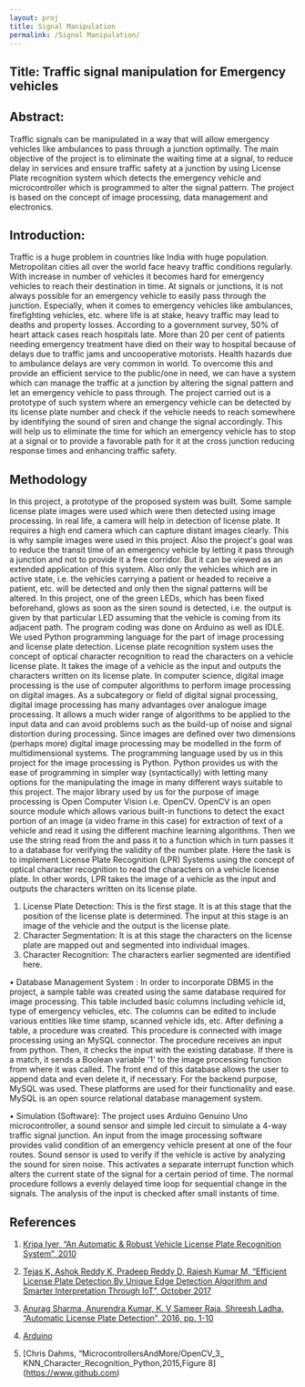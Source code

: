 ```yaml
---
layout: proj
title: Signal Manipulation
permalink: /Signal Manipulation/
---
```

## Title: Traffic signal manipulation for Emergency vehicles

## Abstract:
Traffic signals can be manipulated in a way that will allow emergency vehicles like ambulances to pass through a junction optimally. The main objective of the project is to eliminate the waiting time at a signal, to reduce delay in services and ensure traffic safety at a junction by using License Plate recognition system which detects the emergency vehicle and microcontroller which is programmed to alter the signal pattern. The project is based on the concept of image processing, data management and electronics.

## Introduction:
Traffic is a huge problem in countries like India with huge population. Metropolitan cities all over the world face heavy traffic conditions regularly. With increase in number of vehicles it becomes hard for emergency vehicles to reach their destination in time. At signals or junctions, it is not always possible for an emergency vehicle to easily pass through the junction. Especially, when it comes to emergency vehicles like ambulances, firefighting vehicles, etc. where life is at stake, heavy traffic may lead to deaths and property losses. According to a government survey, 50% of heart attack cases reach hospitals late. More than 20 per cent of patients needing emergency treatment have died on their way to hospital because of delays due to traffic jams and uncooperative motorists. Health hazards due to ambulance delays are very common in world. To overcome this and provide an efficient service to the public/one in need, we can have a system which can manage the traffic at a junction by altering the signal pattern and let an emergency vehicle to pass through. The project carried out is a prototype of such system where an emergency vehicle can be detected by its license plate number and check if the vehicle needs to reach somewhere by identifying the sound of siren and change the signal accordingly. This will help us to eliminate the time for which an emergency vehicle has to stop at a signal or to provide a favorable path for it at the cross junction reducing response times and enhancing traffic safety.

## Methodology
In this project, a prototype of the proposed system was built. Some sample license plate images were used which were then detected using image processing. In real life, a camera will help in detection of license plate. It requires a high end camera which can capture distant images clearly. This is why sample images were used in this project. Also the project's goal was to reduce the transit time of an emergency vehicle by letting it pass through a junction and not to provide it a free corridor. But it can be viewed as an extended application of this system. Also only the vehicles which are in active state, i.e. the vehicles carrying a patient or headed to receive a patient, etc. will be detected and only then the signal patterns will be altered. In this project, one of the green LEDs, which has been fixed beforehand, glows as soon as the siren sound is detected, i.e. the output is given by that particular LED assuming that the vehicle is coming from its adjacent path.
The program coding was done on Arduino as well as IDLE. We used Python programming language for the part of image processing and license plate detection.
License plate recognition system uses the concept of optical character recognition to read the characters on a vehicle license plate. It takes the image of a vehicle as the input and outputs the characters written on its license plate. In computer science, digital image processing is the use of computer algorithms to perform image processing on digital images. As a subcategory or field of digital signal processing, digital image processing has many advantages over analogue image processing. It allows a much wider range of algorithms to be applied to the input data and can avoid problems such as the build-up of noise and signal distortion during processing. Since images are defined over two dimensions (perhaps more) digital image processing may be modelled in the form of multidimensional systems. The programming language used by us in this project for the image processing is Python. Python provides us with the ease of programming in simpler way (syntactically) with letting many options for the manipulating the image in many different ways suitable to this project. The major library used by us for the purpose of image processing is Open Computer Vision i.e. OpenCV. OpenCV is an open source module which allows various built-in functions to detect the exact portion of an image (a video frame in this case) for extraction of text of a vehicle and read it using the different machine learning algorithms. Then we use the string read from the and pass it to a function which in turn passes it to a database for verifying the validity of the number plate. Here the task is to implement License Plate Recognition (LPR) Systems using the concept of optical character recognition to read the characters on a vehicle license plate. In other words, LPR takes the image of a vehicle as the input and outputs the characters written on its license plate.

1. License Plate Detection: This is the first stage. It is at this stage that the position of the license plate is determined. The input at this stage is an image of the vehicle and the output is the license plate.
2. Character Segmentation: It is at this stage the characters on the license plate are mapped out and segmented into individual images.
3. Character Recognition: The characters earlier segmented are identified here.

• Database Management System :
In order to incorporate DBMS in the project, a sample table was created using the same database required for image processing. This table included basic columns including vehicle id, type of emergency vehicles, etc. The columns can be edited to include various entities like time stamp, scanned vehicle ids, etc. After defining a table, a procedure was created. This procedure is connected with image processing using an MySQL connector. The procedure receives an input from python. Then, it checks the input with the existing database. If there is a match, it sends a Boolean variable '1' to the image processing function from where it was called. The front end of this database allows the user to append data and even delete it, if necessary. For the backend purpose, MySQL was used. These platforms are used for their functionality and ease.
MySQL is an open source relational database management system.

• Simulation (Software):
The project uses Arduino Genuino Uno microcontroller, a sound sensor and simple led circuit to simulate a 4-way traffic signal junction. An input from the image processing software provides valid condition of an emergency vehicle present at one of the four routes. Sound sensor is used to verify if the vehicle is active by analyzing the sound for siren noise. This activates a separate interrupt function which alters the current state of the signal for a certain period of time. The normal procedure follows a evenly delayed time loop for sequential change in the signals. The analysis of the input is checked after small instants of time.

## References
1. [Kripa Iyer, “An Automatic & Robust Vehicle License Plate Recognition System”, 2010](https://www.semanticscholar.org/paper/An-Automatic-%26-Robust-Vehicle-License-Plate-System-Iyer/4adcbfb114dda7ab7b0e5b98a884cec9f54e0ab3)

2. [Tejas K, Ashok Reddy K, Pradeep Reddy D, Rajesh Kumar M, “Efficient License Plate Detection By Unique Edge Detection Algorithm and Smarter Interpretation Through IoT”, October 2017](https://arxiv.org/abs/1710.10418)

3. [Anurag Sharma, Anurendra Kumar, K. V Sameer Raja, Shreesh Ladha, “Automatic License Plate Detection”, 2016, pp. 1-10](https://www.semanticscholar.org/paper/Automatic-License-Plate-Detection-CS-771-Course-Sharma-Kumar/1161d0f23165c1583e465abc81ea9ccbb895d1d1)

4. [Arduino](https://www.arduino.cc/reference/en/)

5. [Chris Dahms, “MicrocontrollersAndMore/OpenCV_3_ KNN_Character_Recognition_Python,2015,Figure 8]
(https://www.github.com)
